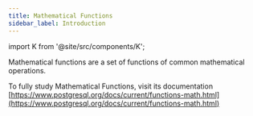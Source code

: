 ```yaml
---
title: Mathematical Functions
sidebar_label: Introduction
---
```


import K from '@site/src/components/K';

Mathematical functions are a set of functions of common mathematical operations.

To fully study Mathematical Functions, visit its documentation [https://www.postgresql.org/docs/current/functions-math.html](https://www.postgresql.org/docs/current/functions-math.html)